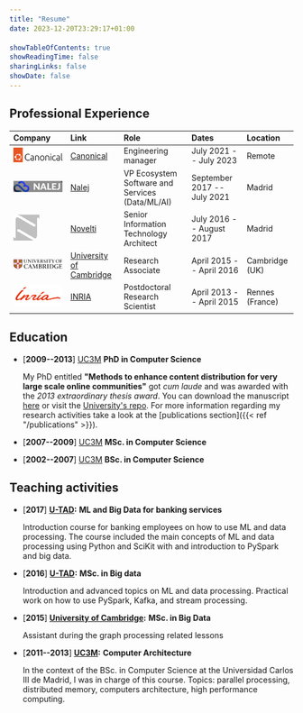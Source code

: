 ```yaml
---
title: "Resume"
date: 2023-12-20T23:29:17+01:00

showTableOfContents: true
showReadingTime: false
sharingLinks: false
showDate: false
---
```


## Professional Experience

| Company  | Link  | Role  | Dates  | Location  |
|:--|:--|:--|:--|:--|
|![Canonical](Canonical_logo_2023.svg.png#floatleft)   | [Canonical](https://canonical.com)  | Engineering manager  | July 2021 -- July 2023  | Remote  |
| ![Nalej](nalej.svg#floatleft)  | [Nalej](https://nalej.com)  | VP Ecosystem Software and Services (Data/ML/AI)  | September 2017 -- July 2021  | Madrid  |
| ![Novelti](logo-novelti-45-2.png#center)  | [Novelti](https://novelti.io) |  Senior Information Technology Architect  | July 2016 -- August 2017  | Madrid  |
| ![University of Cambridge](University_of_Cambridge_logo.svg.png)  | [University of Cambridge](https://www.cam.ac.uk)  | Research Associate  | April 2015 -- April 2016  | Cambridge (UK)  |
| ![INRIA](inria_logo.png) | [INRIA](https://www.inria.fr) | Postdoctoral Research Scientist | April 2013 -- April 2015 | Rennes (France) |


## Education

* [**2009--2013**] [UC3M](https://www.uc3m.es) __PhD in Computer Science__

  My PhD entitled **"Methods to enhance content distribution for very large scale online communities"** got *cum laude* and was awarded with the *2013 extraordinary thesis award*. You can download the manuscript [here](https://e-archivo.uc3m.es/bitstream/handle/10016/17178/tesis_juan-manuel_tirado_martin_2013.pdf?sequence=1&isAllowed=y) or visit the [University's repo](https://e-archivo.uc3m.es/handle/10016/17178). For more information regarding my research activities take a look at the [publications section]({{< ref "/publications" >}}).

* [**2007--2009**] [UC3M](https://www.uc3m.es) __MSc. in Computer Science__

* [**2002--2007**] [UC3M](https://www.uc3m.es) __BSc. in Computer Science__


## Teaching activities

* [**2017**] __[U-TAD](https://u-tad.com/):__ __ML and Big Data for banking services__
  
  Introduction course for banking employees on how to use ML and data processing. The course included the main concepts of ML and data processing using Python and SciKit with and introduction to PySpark and big data.
  
* [**2016**] __[U-TAD](https://u-tad.com/):__ __MSc. in Big data__
  
  Introduction and advanced topics on ML and data processing. Practical work on how to use PySpark, Kafka, and stream processing.
  
* [**2015**] __[University of Cambridge](https://www.cam.ac.uk):__ __MSc. in Big Data__
  
  Assistant during the graph processing related lessons
  
* [**2011--2013**] __[UC3M](https://www.uc3m.es):__ __Computer Architecture__
  
  In the context of the BSc. in Computer Science at the Universidad Carlos III de Madrid, I was in charge of this course. Topics: parallel processing, distributed memory, computers architecture, high performance computing.

 
